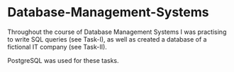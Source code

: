 # Database-Management-Systems

Throughout the course of Database Management Systems I was practising to write SQL queries (see Task-I), as well as created a database of a fictional IT company (see Task-II). 

PostgreSQL was used for these tasks.

